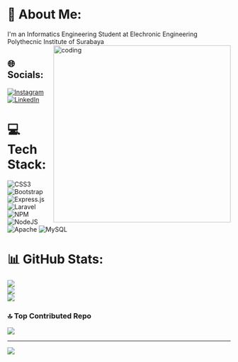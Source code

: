# 💫 About Me:
I'm an Informatics Engineering Student at Elechronic Engineering Polythecnic Institute of Surabaya<br>
<img align="right" alt="coding" width="400" src="https://camo.githubusercontent.com/cae12fddd9d6982901d82580bdf321d81fb299141098ca1c2d4891870827bf17/68747470733a2f2f6d69726f2e6d656469756d2e636f6d2f6d61782f313336302f302a37513379765349765f7430696f4a2d5a2e676966">


## 🌐 Socials:
[![Instagram](https://img.shields.io/badge/Instagram-%23E4405F.svg?logo=Instagram&logoColor=white)](https://instagram.com/vazakii) [![LinkedIn](https://img.shields.io/badge/LinkedIn-%230077B5.svg?logo=linkedin&logoColor=white)](https://linkedin.com/in/arvazakifanadzan) 

# 💻 Tech Stack:
![CSS3](https://img.shields.io/badge/css3-%231572B6.svg?style=for-the-badge&logo=css3&logoColor=white) ![Bootstrap](https://img.shields.io/badge/bootstrap-%238511FA.svg?style=for-the-badge&logo=bootstrap&logoColor=white) ![Express.js](https://img.shields.io/badge/express.js-%23404d59.svg?style=for-the-badge&logo=express&logoColor=%2361DAFB) ![Laravel](https://img.shields.io/badge/laravel-%23FF2D20.svg?style=for-the-badge&logo=laravel&logoColor=white) ![NPM](https://img.shields.io/badge/NPM-%23CB3837.svg?style=for-the-badge&logo=npm&logoColor=white) ![NodeJS](https://img.shields.io/badge/node.js-6DA55F?style=for-the-badge&logo=node.js&logoColor=white) ![Apache](https://img.shields.io/badge/apache-%23D42029.svg?style=for-the-badge&logo=apache&logoColor=white) ![MySQL](https://img.shields.io/badge/mysql-%2300000f.svg?style=for-the-badge&logo=mysql&logoColor=white)
# 📊 GitHub Stats:
![](https://github-readme-stats.vercel.app/api?username=ARVAZAKI&theme=gruvbox&hide_border=false&include_all_commits=false&count_private=true)<br/>
![](https://github-readme-streak-stats.herokuapp.com/?user=ARVAZAKI&theme=gruvbox&hide_border=false)<br/>
![](https://github-readme-stats.vercel.app/api/top-langs/?username=ARVAZAKI&theme=gruvbox&hide_border=false&include_all_commits=false&count_private=true&layout=compact)

### 🔝 Top Contributed Repo
![](https://github-contributor-stats.vercel.app/api?username=ARVAZAKI&limit=5&theme=onedark&combine_all_yearly_contributions=true)

---
[![](https://visitcount.itsvg.in/api?id=ARVAZAKI&icon=0&color=0)](https://visitcount.itsvg.in)

<!-- Proudly created with GPRM ( https://gprm.itsvg.in ) -->
